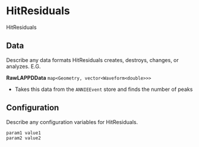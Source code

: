 # HitResiduals

HitResiduals

## Data

Describe any data formats HitResiduals creates, destroys, changes, or analyzes. E.G.

**RawLAPPDData** `map<Geometry, vector<Waveform<double>>>`
* Takes this data from the `ANNIEEvent` store and finds the number of peaks

## Configuration

Describe any configuration variables for HitResiduals.

```
param1 value1
param2 value2
```
